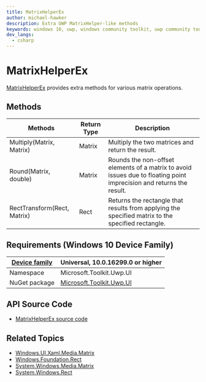 ```yaml
---
title: MatrixHelperEx
author: michael-hawker
description: Extra UWP MatrixHelper-like methods
keywords: windows 10, uwp, windows community toolkit, uwp community toolkit, uwp toolkit, Extensions, matrix, MatrixHelper, Multiply, round, Rect, Transform
dev_langs:
  - csharp
---
```


# MatrixHelperEx

[MatrixHelperEx](https://docs.microsoft.com/dotnet/api/microsoft.toolkit.uwp.ui.extensions.matrixhelperex) provides extra methods for various matrix operations.

## Methods

| Methods | Return Type | Description |
| -- | -- | -- |
| Multiply(Matrix, Matrix) | Matrix | Multiply the two matrices and return the result. |
| Round(Matrix, double) | Matrix | Rounds the non-offset elements of a matrix to avoid issues due to floating point imprecision and returns the result. |
| RectTransform(Rect, Matrix) | Rect | Returns the rectangle that results from applying the specified matrix to the specified rectangle. |

## Requirements (Windows 10 Device Family)

| [Device family](https://go.microsoft.com/fwlink/p/?LinkID=526370) | Universal, 10.0.16299.0 or higher |
| --- | --- |
| Namespace | Microsoft.Toolkit.Uwp.UI |
| NuGet package | [Microsoft.Toolkit.Uwp.UI](https://www.nuget.org/packages/Microsoft.Toolkit.Uwp.UI/) |

## API Source Code

- [MatrixHelperEx source code](https://github.com/Microsoft/WindowsCommunityToolkit//blob/master/Microsoft.Toolkit/Extensions/Media/MatrixHelperEx.cs)

## Related Topics

- [Windows.UI.Xaml.Media.Matrix](https://docs.microsoft.com/uwp/api/Windows.UI.Xaml.Media.Matrix)
- [Windows.Foundation.Rect](https://docs.microsoft.com/uwp/api/Windows.Foundation.Rect)
- [System.Windows.Media.Matrix](https://msdn.microsoft.com/library/system.windows.media.matrix(v=vs.110).aspx)
- [System.Windows.Rect](https://msdn.microsoft.com/library/system.windows.rect(v=vs.110).aspx)
